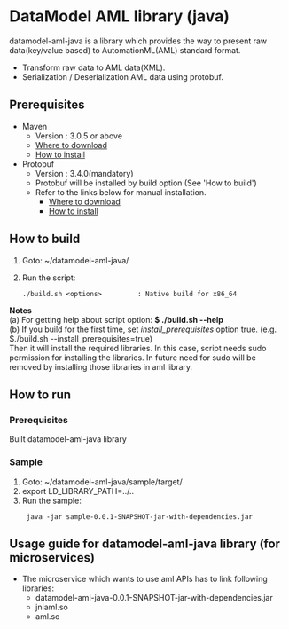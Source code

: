 # DataModel AML library (java)
datamodel-aml-java is a library which provides the way to present raw data(key/value based) to AutomationML(AML) standard format.
 - Transform raw data to AML data(XML).
 - Serialization / Deserialization AML data using protobuf.


## Prerequisites ##
- Maven
  - Version : 3.0.5 or above
  - [Where to download](https://maven.apache.org/download.cgi)
  - [How to install](https://maven.apache.org/install.html)
- Protobuf
  - Version : 3.4.0(mandatory)
  - Protobuf will be installed by build option (See 'How to build')
  - Refer to the links below for manual installation.
    - [Where to download](https://github.com/google/protobuf/releases/tag/v3.4.0)
    - [How to install](https://github.com/google/protobuf/blob/master/src/README.md)

## How to build ##
1. Goto: ~/datamodel-aml-java/
2. Run the script:

   ```
   ./build.sh <options>         : Native build for x86_64
   ```
**Notes** </br>
(a) For getting help about script option: **$ ./build.sh --help** </br>
(b) If you build for the first time, set <i>install_prerequisites</i> option true. (e.g. $./build.sh --install_prerequisites=true)<br> Then it will install the required libraries. In this case, script needs sudo permission for installing the libraries. In future need for sudo will be removed by installing those libraries in aml library.

## How to run ##

### Prerequisites ###
 Built datamodel-aml-java library

### Sample ###
1. Goto: ~/datamodel-aml-java/sample/target/
2. export LD_LIBRARY_PATH=../..
3. Run the sample:
    ```
     java -jar sample-0.0.1-SNAPSHOT-jar-with-dependencies.jar
    ```

## Usage guide for datamodel-aml-java library (for microservices)

- The microservice which wants to use aml APIs has to link following libraries:</br>
    - datamodel-aml-java-0.0.1-SNAPSHOT-jar-with-dependencies.jar</br>
    - jniaml.so</br>
    - aml.so</br>